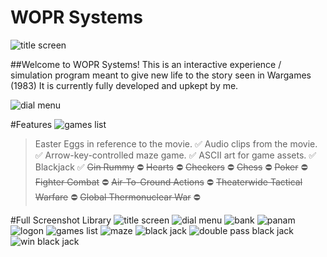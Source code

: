 # WOPR Systems
![title screen](https://user-images.githubusercontent.com/58278360/203690774-fada058b-4bb4-4119-a001-64b8912a7773.PNG)

##Welcome to WOPR Systems!
This is an interactive experience / simulation program meant to give new life to the story seen in Wargames (1983)
It is currently fully developed and upkept by me.


![dial menu](https://user-images.githubusercontent.com/58278360/203691794-95f27857-192d-484e-8636-78d5b47d7aa2.PNG)


#Features
![games list](https://user-images.githubusercontent.com/58278360/203691756-836502b8-8297-4c12-ae11-499a300a5a39.PNG)

> Easter Eggs in reference to the movie. ✅
> Audio clips from the movie. ✅
> Arrow-key-controlled maze game. ✅
> ASCII art for game assets. ✅
> Blackjack ✅
> ~~Gin Rummy~~ ⛔
> ~~Hearts~~ ⛔
> ~~Checkers~~ ⛔
> ~~Chess~~ ⛔
> ~~Poker~~ ⛔
> ~~Fighter Combat~~ ⛔
> ~~Air-To-Ground Actions~~ ⛔
> ~~Theaterwide Tactical Warfare~~ ⛔
> ~~Global Thermonuclear War~~ ⛔

#Full Screenshot Library
![title screen](https://user-images.githubusercontent.com/58278360/203691889-99cb99aa-891d-4470-b785-a2ac5c2a58b8.PNG)
![dial menu](https://user-images.githubusercontent.com/58278360/203691902-7fe7a4ca-5180-4505-81b9-559f34bea9b2.PNG)
![bank](https://user-images.githubusercontent.com/58278360/203691917-ae7efd1d-ea11-4a7b-adbc-da015381f0f9.PNG)
![panam](https://user-images.githubusercontent.com/58278360/203691926-0316fcfd-e440-4e83-9f63-df16903772e5.PNG)
![logon](https://user-images.githubusercontent.com/58278360/203691933-331c753f-5a07-410c-a94b-0bef38084b0c.PNG)
![games list](https://user-images.githubusercontent.com/58278360/203691943-09681350-fbf9-45c1-812c-7063dae410d4.PNG)
![maze](https://user-images.githubusercontent.com/58278360/203691958-5e538985-ea74-41cc-9763-a5d1ccd427f8.PNG)
![black jack](https://user-images.githubusercontent.com/58278360/203691973-2a1a94d9-c4a4-49d7-a02b-4a81b33e6052.PNG)
![double pass black jack](https://user-images.githubusercontent.com/58278360/203691982-a286c825-86cf-42ec-8e19-2471cdbe8f27.PNG)
![win black jack](https://user-images.githubusercontent.com/58278360/203691994-41e1eed4-8697-4565-8ad3-d90a569f1c44.PNG)
